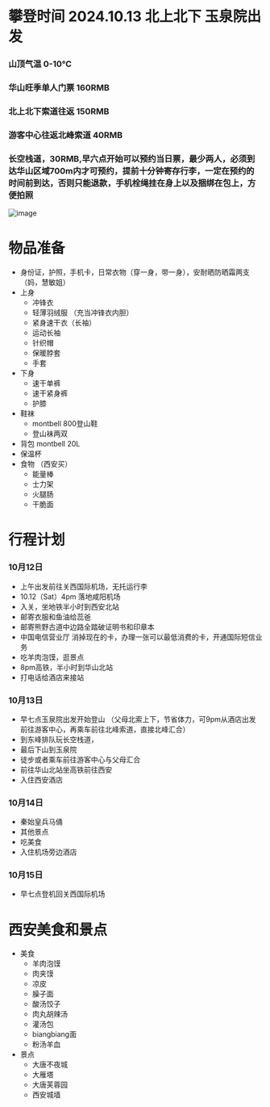 # 攀登时间 2024.10.13 北上北下 玉泉院出发
### 山顶气温 0-10℃
### 华山旺季单人门票 160RMB
### 北上北下索道往返 150RMB
### 游客中心往返北峰索道 40RMB
### 长空栈道，30RMB,早六点开始可以预约当日票，最少两人，必须到达华山区域700m内才可预约，提前十分钟寄存行李，一定在预约的时间前到达，否则只能退款，手机栓绳挂在身上以及捆绑在包上，方便拍照
![image](https://github.com/user-attachments/assets/77bd007f-6461-4153-b437-83a341b66fb2)

# 物品准备
- 身份证，护照，手机卡，日常衣物（穿一身，带一身），安耐晒防晒霜两支（妈，慧敏姐）
- 上身
  - 冲锋衣
  - 轻薄羽绒服 （充当冲锋衣内胆）
  - 紧身速干衣（长袖）
  - 运动长袖
  - 针织帽
  - 保暖脖套
  - 手套
- 下身
  - 速干单裤
  - 速干紧身裤
  - 护膝
- 鞋袜
  - montbell 800登山鞋
  - 登山袜两双
- 背包 montbell 20L
- 保温杯
- 食物 （西安买）
  - 能量棒
  - 士力架
  - 火腿肠
  - 干脆面

# 行程计划
### 10月12日
- 上午出发前往关西国际机场，无托运行李
- 10.12（Sat）4pm 落地咸阳机场
- 入关，坐地铁半小时到西安北站
- 邮寄衣服和鱼油给蕊爸
- 邮寄熊野古道中边路全踏破证明书和印章本
- 中国电信营业厅 消掉现在的卡，办理一张可以最低消费的卡，开通国际短信业务
- 吃羊肉泡馍，逛景点
- 8pm高铁，半小时到华山北站
- 打电话给酒店来接站
### 10月13日
- 早七点玉泉院出发开始登山 （父母北索上下，节省体力，可9pm从酒店出发前往游客中心，再乘车前往北峰索道，直接北峰汇合）
- 到东峰排队玩长空栈道，
- 最后下山到玉泉院
- 徒步或者乘车前往游客中心与父母汇合
- 前往华山北站坐高铁前往西安
- 入住西安酒店
### 10月14日
- 秦始皇兵马俑
- 其他景点
- 吃美食
- 入住机场旁边酒店
### 10月15日
- 早七点登机回关西国际机场

# 西安美食和景点
- 美食
  - 羊肉泡馍
  - 肉夹馍
  - 凉皮
  - 臊子面
  - 酸汤饺子
  - 肉丸胡辣汤
  - 灌汤包
  - biangbiang面
  - 粉汤羊血
- 景点
  - 大唐不夜城
  - 大雁塔
  - 大唐芙蓉园
  - 西安城墙       
